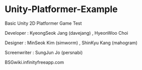 # Unity-Platformer-Example
Basic Unity 2D Platformer Game Test

Developer : KyeongSeok Jang (davejang) , HyeonWoo Choi

Designer : MinSeok Kim (simworm) , ShinKyu Kang (mahogram)

Screenwriter : SungJun Jo (persnabi)

BSGwiki.infinityfreeapp.com
